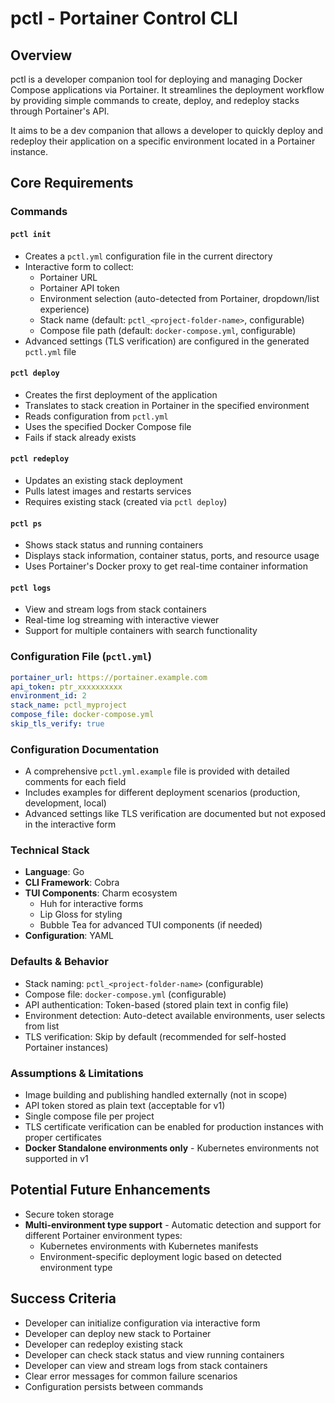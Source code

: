 # pctl - Portainer Control CLI

## Overview
pctl is a developer companion tool for deploying and managing Docker Compose applications via Portainer. It streamlines the deployment workflow by providing simple commands to create, deploy, and redeploy stacks through Portainer's API.

It aims to be a dev companion that allows a developer to quickly deploy and redeploy their application on a specific environment located in a Portainer instance.

## Core Requirements

### Commands

#### `pctl init`
- Creates a `pctl.yml` configuration file in the current directory
- Interactive form to collect:
  - Portainer URL
  - Portainer API token
  - Environment selection (auto-detected from Portainer, dropdown/list experience)
  - Stack name (default: `pctl_<project-folder-name>`, configurable)
  - Compose file path (default: `docker-compose.yml`, configurable)
- Advanced settings (TLS verification) are configured in the generated `pctl.yml` file

#### `pctl deploy`
- Creates the first deployment of the application
- Translates to stack creation in Portainer in the specified environment
- Reads configuration from `pctl.yml`
- Uses the specified Docker Compose file
- Fails if stack already exists

#### `pctl redeploy`
- Updates an existing stack deployment
- Pulls latest images and restarts services
- Requires existing stack (created via `pctl deploy`)

#### `pctl ps`
- Shows stack status and running containers
- Displays stack information, container status, ports, and resource usage
- Uses Portainer's Docker proxy to get real-time container information

#### `pctl logs`
- View and stream logs from stack containers
- Real-time log streaming with interactive viewer
- Support for multiple containers with search functionality

### Configuration File (`pctl.yml`)
```yaml
portainer_url: https://portainer.example.com
api_token: ptr_xxxxxxxxxx
environment_id: 2
stack_name: pctl_myproject
compose_file: docker-compose.yml
skip_tls_verify: true
```

### Configuration Documentation
- A comprehensive `pctl.yml.example` file is provided with detailed comments for each field
- Includes examples for different deployment scenarios (production, development, local)
- Advanced settings like TLS verification are documented but not exposed in the interactive form

### Technical Stack
- **Language**: Go
- **CLI Framework**: Cobra
- **TUI Components**: Charm ecosystem
  - Huh for interactive forms
  - Lip Gloss for styling
  - Bubble Tea for advanced TUI components (if needed)
- **Configuration**: YAML

### Defaults & Behavior
- Stack naming: `pctl_<project-folder-name>` (configurable)
- Compose file: `docker-compose.yml` (configurable)  
- API authentication: Token-based (stored plain text in config file)
- Environment detection: Auto-detect available environments, user selects from list
- TLS verification: Skip by default (recommended for self-hosted Portainer instances)

### Assumptions & Limitations
- Image building and publishing handled externally (not in scope)
- API token stored as plain text (acceptable for v1)
- Single compose file per project
- TLS certificate verification can be enabled for production instances with proper certificates
- **Docker Standalone environments only** - Kubernetes environments not supported in v1

## Potential Future Enhancements
- Secure token storage
- **Multi-environment type support** - Automatic detection and support for different Portainer environment types:
  - Kubernetes environments with Kubernetes manifests
  - Environment-specific deployment logic based on detected environment type

## Success Criteria
- Developer can initialize configuration via interactive form
- Developer can deploy new stack to Portainer
- Developer can redeploy existing stack
- Developer can check stack status and view running containers
- Developer can view and stream logs from stack containers
- Clear error messages for common failure scenarios
- Configuration persists between commands
